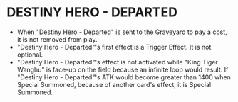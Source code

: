 
# DESTINY HERO - DEPARTED

*   When "Destiny Hero - Departed" is sent to the Graveyard to pay a cost, it is not removed from play.
*   "Destiny Hero - Departed"'s first effect is a Trigger Effect. It is not optional.
*   "Destiny Hero - Departed"'s effect is not activated while "King Tiger Wanghu" is face-up on the field because an infinite loop would result. If "Destiny Hero - Departed"'s ATK would become greater than 1400 when Special Summoned, because of another card's effect, it is Special Summoned.

  